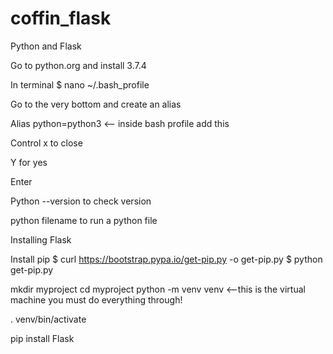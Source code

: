 # coffin_flask

 Python and Flask

 Go to python.org and install 3.7.4

 In terminal 
 $ nano ~/.bash_profile

 Go to the very bottom and create an alias
 
 Alias python=python3 <-- inside bash profile add this

 Control x to close
 
 Y for yes
 
 Enter

 Python --version to check version

 python filename to run a python file

 Installing Flask

 Install pip 
 $ curl https://bootstrap.pypa.io/get-pip.py -o get-pip.py
 $ python get-pip.py

 mkdir myproject
 cd myproject python -m venv venv  <—this is the virtual machine you must do everything through!


 . venv/bin/activate

 pip install Flask
